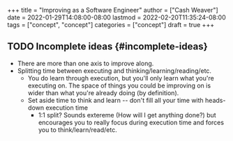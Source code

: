 +++
title = "Improving as a Software Engineer"
author = ["Cash Weaver"]
date = 2022-01-29T14:08:00-08:00
lastmod = 2022-02-20T11:35:24-08:00
tags = ["concept", "concept"]
categories = ["concept"]
draft = true
+++

## <span class="org-todo todo TODO">TODO</span> Incomplete ideas {#incomplete-ideas}

-   There are more than one axis to improve along.
-   Splitting time between executing and thinking/learning/reading/etc.
    -   You do learn through execution, but you'll only learn what you're executing on. The space of things you could be improving on is wider than what you're already doing (by definition).
    -   Set aside time to think and learn -- don't fill all your time with heads-down execution time
        -   1:1 split? Sounds extereme (How will I get anything done?) but encourages you to really focus during execution time and forces you to think/learn/read/etc.
